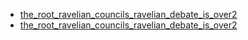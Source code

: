  - [the_root_ravelian_councils_ravelian_debate_is_over2](the_root_ravelian_councils_ravelian_debate_is_over2.md)
 - [the_root_ravelian_councils_ravelian_debate_is_over2](the_root_ravelian_councils_ravelian_debate_is_over2.md)
